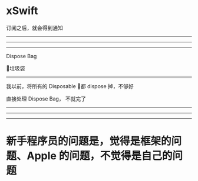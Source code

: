 # xSwift








订阅之后，就会得到通知


<hr>
<hr>
<hr>
Dispose Bag

垃圾袋

<hr>
我以前，将所有的 Disposable 都 dispose 掉，不够好

直接处理 Dispose Bag， 不就完了

<hr>

<hr>


<hr>


# 新手程序员的问题是，觉得是框架的问题、Apple 的问题，不觉得是自己的问题